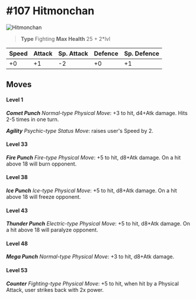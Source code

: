 # #107 Hitmonchan


![Hitmonchan](https://img.pokemondb.net/sprites/home/normal/1x/hitmonchan.png)

> **Type** Fighting
> **Max Health** 25 + 2\*lvl

| Speed | Attack | Sp. Attack | Defence | Sp. Defence |
| ----- | ------ | ---------- | ------- | ----------- |
| +0 | +1 | -2 | +0 | +1 |

## Moves
#### Level 1

***Comet Punch** Normal-type Physical Move*: +3 to hit, d4+Atk damage. Hits 2-5 times in one turn.

***Agility** Psychic-type Status Move*: raises user's Speed by 2.
#### Level 33

***Fire Punch** Fire-type Physical Move*: +5 to hit, d8+Atk damage. On a hit above 18 will burn opponent.
#### Level 38

***Ice Punch** Ice-type Physical Move*: +5 to hit, d8+Atk damage. On a hit above 18 will freeze opponent.
#### Level 43

***Thunder Punch** Electric-type Physical Move*: +5 to hit, d8+Atk damage. On a hit above 18 will paralyze opponent.
#### Level 48

***Mega Punch** Normal-type Physical Move*: +3 to hit, d8+Atk damage. 
#### Level 53

***Counter** Fighting-type Physical Move*: +5 to hit, when hit by a Physical Attack, user strikes back with 2x power.

